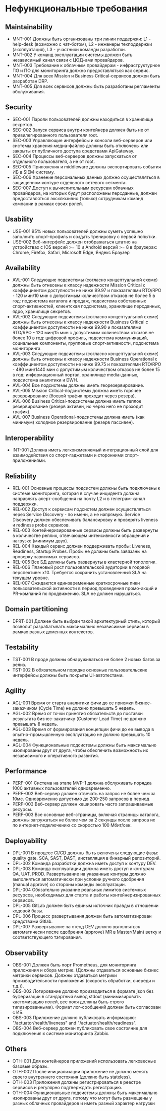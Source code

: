 # Нефункциональные требования
## Maintainability 
* MNT-001 Должны быть организованы три линии поддержки: L1 - help-desk (возможно с чат-ботом), L2 - инженеры техподдержки (эксплуатация), L3 - участники команды разработки.
* MNT-002 У команд эксплуатации системы должен быть независимый канал связи с ЦОД-ами провайдеров.
* MNT-003 Требование к облачным провайдерам - инфраструктурное ПО и ПО для мониторинга должно предоставляться как сервис.
* MNT-004 Для всех Mission и Business Critical-сервисов должен быть разработан DRP.
* MNT-005 Для всех сервисов должны быть разработаны регламенты обслуживания.

## Security
* SEC-001 Пароли пользователей должны находиться в хранилище секретов.
* SEC-002 Запуск сервиса внутри контейнера должен быть не от привилегированного пользователя root.
* SEC-003 Управляющие интерфейсы и консоли веб-серверов или системы хранения медиа-файлов должны быть отключены или закрыты от публичного доступа средствами ApiGateway.
* SEC-004 Процессы веб-серверов должны запускаться от отдельного пользователя, а не от root.
* SEC-005 Приложения и middleware должны экспортировать события ИБ в SIEM-систему.
* SEC-006 Хранение персональных данных должно осуществляться в защищенном контуре отдельного сетевого сегмента.
* SEC-007 Доступ к вычислительным ресурсам облачных провайдеров, на которых будут расположены персданные, должен предоставляться эксклюзивно (только) сотрудникам команд компании в рамках своих ролей. 

## Usability
* USE-001 95% новых пользователей должны суметь успешно заполнить спорт-профиль и создать тренировку с первой попытки. 
* USE-002 Веб-интерфейс должен отображаться штатно на устройствах c IOS версий >= 10 и Android версий >= 8 в браузерах: Chrome, Firefox, Safari, Microsoft Edge, Яндекс Браузер 

## Availability
* AVL-001 Следующие подсистемы (согласно концептуальной схеме) должны быть отнесены к классу надежности Mission Critical с коэффициентом доступности не ниже 99.97 и показателями RTO/RPO - 120 мин/10 мин с допустимым количеством отказов не более 5 в год: подсистема каталога и продаж, подсистема собственных спорт-активностей, клиентская подсистема, хранилище персданных, ядро, хранилище секретов.
* AVL-002 Следующие подсистемы (согласно концептуальной схеме) должны быть отнесены к классу надежности Business Critical с коэффициентом доступности не ниже 99.90 и показателями RTO/RPO - 120 мин/15 мин с допустимым количеством отказов не более 10 в год: цифровой профиль, подсистема коммуникаций, социальные компоненты, групповые спорт-активности, подсистема мониторинга. 
* AVL-003 Следующие подсистемы (согласно концептуальной схеме) должны быть отнесены к классу надежности Business Operational с коэффициентом доступности не ниже 99.75 и показателями RTO/RPO - 480 мин/1440 мин с допустимым количеством отказов не более 15 в год: информационный портал, хранилище media-данных, подсистема аналитики и DWH.
* AVL-004 Все подсистемы должны иметь георезервирование.
* AVL-005 Mission Critical-подсистемы должна иметь горячее резервирование (боевой трафик проходит через резерв).
* AVL-006 Business Critical-подсистемы должна иметь теплое резервирование (резерв активен, но через него не проходит трафик).
* AVL-007 Business Operational-подсистемы должна иметь (как минимум) холодное резервирование (резерв пассивен). 

## Interoperability
* INT-001 Должна иметь легкоизменяемый интеграционный слой для взаимодействия со спорт-гаджетами и сторонними спорт-приложениями.

## Reliability
* REL-001 Основные процессы подсистем должны быть подключены к системе мониторинга, которая в случае инцидента должна направлять алерт-сообщения на почту L2 и в телеграм-канал поддержки.
* REL-002 Доступ к сервисам подсистем должен осуществляться через Service Discovery - по имени, а не напрямую. Service Discovery должен обеспечивать балансировку и проверять liveness и rediness probe сервисов.
* REL-003 Контейнеризированные сервисы должны быть развернуты в количестве реплик, отвечающем интенсивности обращений и нагрузке (минимум двух).
* REL-004 Каждый сервис должен поддерживать пробы: Liveness, Readiness, Startup Probes. Пробы не должны быть завязаны на проверку зависимых сервисов.
* REL-005 Все БД должны быть развернуты в кластерной топологии.
* REL-006 Плановый рост пользовательской аудитории в годовой перспективе: x10. Требуется сохранить установленный SLA на текущем уровне.
* REL-007 Ожидаются единовременные краткосрочные пики пользовательской активности в период проведения промо-акций и PR-компаний по продвижению. SLA не должен нарушаться.

## Domain partitioning
* DPRT-001 Должен быть выбран такой архитектурный стиль, который позволит разрабатывать максимально независимые сервисы в рамках разных доменных контекстов.

## Testability
* TST-001 В проде должны обнаруживаться не более 2 новых багов за релиз.
* TST-002 В обязательном порядке основные пользовательские интерфейсы должны быть покрыты UI-автотестами.

## Agility
* AGL-001 Время от старта аналитики фичи до ее приемки бизнес-заказчиком (Cycle Time) не должно превышать 5 недель.
* AGL-002 Время от точки принятия обязательств до поставки результата бизнес-заказчику (Customer Lead Time) не должно превышать 8 недель.
* AGL-003 Время от формирования концепции фичи до ее вывода в опытно-промышленную эксплуатацию не должно превышать 10 недель.
* AGL-004 Функциональные подсистемы должны быть максимально изолированы друг от друга, чтобы обеспечить возможность их независимого и оперативного развития.

## Performance
* PERF-001 Система на этапе MVP-1 должна обслуживать порядка 1000 активных пользователей одновременно. 
* PERF-002 Веб-сервер должен отвечать на запрос не более чем за 10мс. Одновременно допустимо до 200-250 запросов в период.
* PERF-003 Веб-сервер должен кешировать часто запрашиваемые ресурсы.
* PERF-003 Все основные веб-страницы, включая страницы каталога, должны загружаться не более чем за 2 секунды после запроса их по интернет-подключению со скоростью 100 Мбит/сек.

## Deployability
* DPL-001 В процесс CI/CD должны быть включены следующие фазы: quality gate, SCA, SAST, DAST, инсталляция в бинарный репозиторий.
* DPL-002 Команда разработки должна иметь доступ к контуру DEV. 
* DPL-003 Команда эксплуатации должна иметь доступ к контурам QA, UAT, PROD. Развертывание на указанные контуры должно выполняться автоматически при условии ручного одобрения (manual approve) со стороны команды эксплуатации.
* DPL-004 Обязательно указание реальных лимитов системных ресурсов, необходимых для старта и работы контейнеризированных сервисов.
* DPL-005 GitLab должен быть единым источник правды в отношении кодовой базы.
* DPL-006 Процесс развертывания должен быть автоматизирован средствами Gitlab.
* DPL-007 Развертывание на стенд DEV должно выполняться автоматически после одобрения (approve) MR в Master(Main) ветку и соответствующего тэгирования.

## Observability
* OBS-001 Должен быть порт Prometheus, для мониторинга приложения и сбора метрик. (Должны отдаваться основные бизнес метрики сервисов. Должны отдаваться метрики производительности приложения (скорость обработки, очереди и т.д.)).
* OBS-002 Логирование должно производиться в формате json без буферизации в стандартный вывод stdout (минимизировать кастомизацию полей, все поля должны быть строго типизированными). Формат лог-сообщений должен быть согласован с ИБ.
* OBS-003 Приложение должно публиковать информацию: "/actuator/health/liveness" and "/actuator/health/readiness".
* OBS-004 Веб-сервер должен публиковать свое состояние для подключения к системе мониторинга Zabbix.

## Others
* OTH-001 Для контейнеров приложений использовать легковесные базовые образы.
* OTH-002 После инициализации приложение не должно менять своего внутреннего состояния (должно быть stateless).
* OTH-003 Приложения должны регистрироваться в реестре сервисов и регулярно подтверждать регистрацию.
* OTH-004 Функциональные подсистемы должны быть максимально изолированы друг от друга, потому что могут быть размещены у разных облачных провайдеров и иметь разный характер нагрузки
